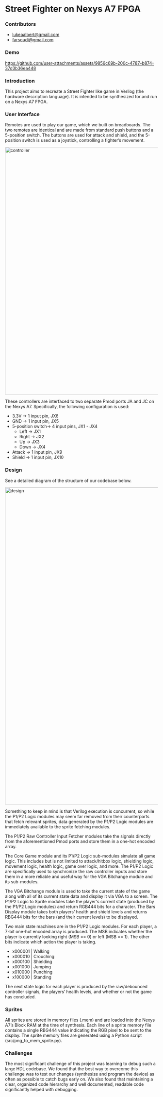 # Street Fighter on Nexys A7 FPGA

### Contributors
 - lukeaalbert@gmail.com
 - farsoudi@gmail.com

### Demo

https://github.com/user-attachments/assets/9856c69b-200c-4787-b874-37d3b36ea448

### Introduction

This project aims to recreate a Street Fighter like game in Verilog (the hardware description language). It is intended to be synthesized for and run on a Nexys A7 FPGA.

### User Interface

Remotes are used to play our game, which we built on breadboards. The two remotes are identical and are made from standard push buttons and a 5-position switch. The buttons are used for attack and shield, and the 5-position switch is used as a joystick, controlling a fighter’s movement.

<img width="815" alt="controller" src="https://github.com/user-attachments/assets/8e6395cd-7c59-4ac5-91f6-9e35446af36b" />

These controllers are interfaced to two separate Pmod ports JA and JC on the Nexys A7. Specifically, the following configuration is used:

- 3.3V → 1 input pin, JX6
- GND → 1 input pin, JX5
- 5-position switch→ 4 input pins, JX1 - JX4  
    - Left → JX1  
    - Right → JX2  
    - Up → JX3  
    - Down → JX4
- Attack → 1 input pin, JX9  
- Shield → 1 input pin, JX10

### Design

See a detailed diagram of the structure of our codebase below.

<img width="1044" alt="design" src="https://github.com/user-attachments/assets/6d7f7602-355d-49a0-a906-e786cbf111b1" />

Something to keep in mind is that Verilog execution is concurrent, so while the P1/P2 Logic modules may seem far removed from their counterparts that fetch relevant sprites, data generated by the P1/P2 Logic modules are immediately available to the sprite fetching modules.

The P1/P2 Raw Controller Input Fetcher modules take the signals directly from the aforementioned Pmod ports and store them in a one-hot encoded array.

The Core Game module and its P1/P2 Logic sub-modules simulate all game logic. This includes but is not limited to attack/hitbox logic, shielding logic, movement logic, health logic, game over logic, and more. The P1/P2 Logic are specifically used to synchronize the raw controller inputs and store them in a more reliable and useful way for the VGA Bitchange module and its sub-modules.

The VGA Bitchange module is used to take the current state of the game along with all of its current state data and display it via VGA to a screen. The P1/P2 Logic to Sprite modules take the player's current state (produced by the P1/P2 Logic modules) and return RGB444 bits for a character. The Bars Display module takes both players’ health and shield levels and returns RBG444 bits for the bars (and their current levels) to be displayed.

Two main state machines are in the P1/P2 Logic modules. For each player, a 7-bit one-hot encoded array is produced. The MSB indicates whether the player is currently looking right (MSB == 0) or left (MSB == 1). The other bits indicate which action the player is taking.
- x000001 | Walking 
- x000010 | Crouching
- x000100 | Shielding
- x001000 | Jumping
- x010000 | Punching
- x100000 | Standing

The next state logic for each player is produced by the raw/debounced controller signals, the players’ health levels, and whether or not the game has concluded.

### Sprites

All sprites are stored in memory files (.mem) and are loaded into the Nexys A7’s Block RAM at the time of synthesis. Each line of a sprite memory file contains a single RBG444 value indicating the RGB pixel to be sent to the display. The sprite memory files are generated using a Python script (src/png_to_mem_sprite.py).

### Challenges

The most significant challenge of this project was learning to debug such a large HDL codebase. We found that the best way to overcome this challenge was to test our changes (synthesize and program the device) as often as possible to catch bugs early on. We also found that maintaining a clear, organized code hierarchy and well documented, readable code significantly helped with debugging.

